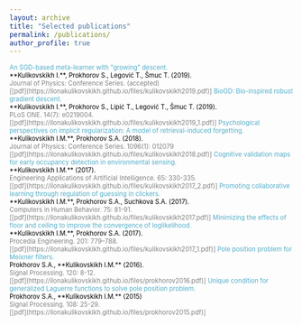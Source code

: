 ```yaml
---
layout: archive
title: "Selected publications"
permalink: /publications/
author_profile: true
---
```

<span style = "font-size: 80%;">

<span style="color:#52adc8">
An SGD-based meta-learner with "growing" descent.<br/>
<span style="color:black">
**Kulikovskikh I.**, Prokhorov S., Legović T., Šmuc T. (2019). <br/>
<span style="color:gray">
Journal of Physics: Conference Series. (accepted)<br/>
[[pdf](https://ilonakulikovskikh.github.io/files/kulikovskikh2019.pdf)]

<span style="color:#52adc8">
BioGD: Bio-inspired robust gradient descent.<br/>
<span style="color:black">
**Kulikovskikh I.**, Prokhorov S., Lipić T., Legović T., Šmuc T. (2019). <br/>
<span style="color:gray">
PLoS ONE. 14(7): e0219004.<br/>
[[pdf](https://ilonakulikovskikh.github.io/files/kulikovskikh2019_1.pdf)]

<span style="color:#52adc8">
Psychological perspectives on implicit regularization: A model of retrieval-induced forgetting.<br/>
<span style="color:black">
**Kulikovskikh I.M.**, Prokhorov S.A. (2018). <br/>
<span style="color:gray">
Journal of Physics: Conference Series. 1096(1): 012079<br/>
[[pdf](https://ilonakulikovskikh.github.io/files/kulikovskikh2018.pdf)]

<span style="color:#52adc8">
Cognitive validation maps for early occupancy detection in environmental sensing.<br/>
<span style="color:black">
**Kulikovskikh I.M.** (2017). <br/>
<span style="color:gray">
Engineering Applications of Artificial Intelligence. 65: 330-335.<br/>
[[pdf](https://ilonakulikovskikh.github.io/files/kulikovskikh2017_2.pdf)]

<span style="color:#52adc8; fontsize = 14pt;">
Promoting collaborative learning through regulation of guessing in clickers.<br/>
<span style="color:black">
**Kulikovskikh I.M.**, Prokhorov S.A., Suchkova S.A. (2017). <br/>
<span style="color:gray">
Computers in Human Behavior. 75: 81-91.<br/>
[[pdf](https://ilonakulikovskikh.github.io/files/kulikovskikh2017.pdf)]

<span style="color:#52adc8">
Minimizing the effects of floor and ceiling to improve the convergence of loglikelihood.<br/>
<span style="color:black">
**Kulikovskikh I.M.**, Prokhorov S.A. (2017). <br/>
<span style="color:gray">
Procedia Engineering. 201: 779–788.<br/>
[[pdf](https://ilonakulikovskikh.github.io/files/kulikovskikh2017_1.pdf)]

<span style="color:#52adc8">
Pole position problem for Meixner filters.<br/>
<span style="color:black">
Prokhorov S.A., **Kulikovskikh I.M.** (2016).<br/>
<span style="color:gray">
Signal Processing. 120: 8-12.<br/>
[[pdf](https://ilonakulikovskikh.github.io/files/prokhorov2016.pdf)]

<span style="color:#52adc8">
Unique condition for generalized  Laguerre functions to solve pole position problem. <br/>
<span style="color:black">
Prokhorov S.A., **Kulikovskikh I.M.** (2015) <br/>
<span style="color:gray">
Signal Processing. 108: 25-29. <br/>
[[pdf](https://ilonakulikovskikh.github.io/files/prokhorov2015.pdf)]

